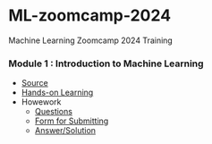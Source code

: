 # ML-zoomcamp-2024
Machine Learning Zoomcamp 2024 Training

### Module 1 : Introduction to Machine Learning
- [Source](https://github.com/DataTalksClub/machine-learning-zoomcamp/tree/master/01-intro)
- [Hands-on Learning]()
- Howework
  - [Questions](https://github.com/DataTalksClub/machine-learning-zoomcamp/blob/master/cohorts/2024/01-intro/homework.md)
  - [Form for Submitting](https://courses.datatalks.club/ml-zoomcamp-2024/homework/hw01)
  - [Answer/Solution](https://github.com/garjita63/ml-zoomcamp-2024/blob/main/homework/homework-01.ipynb)
